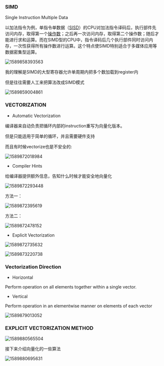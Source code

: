 ### SIMD

Single Instruction Multiple Data

以加法指令为例，单指令单数据（[SISD](https://baike.baidu.com/item/SISD)）的CPU对加法指令译码后，执行部件先访问内存，取得第一个[操作数](https://baike.baidu.com/item/%E6%93%8D%E4%BD%9C%E6%95%B0)；之后再一次访问内存，取得第二个操作数；随后才能进行求和运算。而在SIMD型的CPU中，指令译码后几个执行部件同时访问内存，一次性获得所有操作数进行运算。这个特点使SIMD特别适合于多媒体应用等数据密集型运算。

![1589858393563](C:\Users\AlexanderChiu\AppData\Roaming\Typora\typora-user-images\1589858393563.png)

我的理解是SIMD的大型寄存器允许单周期内把多个数加载到register内

但是往往需要人工来把算法改成SIMD模式

![1589859004861](C:\Users\AlexanderChiu\AppData\Roaming\Typora\typora-user-images\1589859004861.png)

### VECTORIZATION

* Automatic Vectorization

编译器来自动负责把循环内部的instruction重写为向量化版本。

但是只能适用于简单的循环，并且需要硬件支持

而且有时候vectorize也是不安全的:

![1589872018984](C:\Users\AlexanderChiu\AppData\Roaming\Typora\typora-user-images\1589872018984.png)



* Compiler Hints

给编译器提供额外信息，告知什么时候才能安全地向量化

![1589872293448](C:\Users\AlexanderChiu\AppData\Roaming\Typora\typora-user-images\1589872293448.png)

方法一：

![1589872395619](C:\Users\AlexanderChiu\AppData\Roaming\Typora\typora-user-images\1589872395619.png)



方法二：

![1589872478152](C:\Users\AlexanderChiu\AppData\Roaming\Typora\typora-user-images\1589872478152.png)

* Explicit Vectorization

![1589872735632](C:\Users\AlexanderChiu\AppData\Roaming\Typora\typora-user-images\1589872735632.png)



![1589873220738](C:\Users\AlexanderChiu\AppData\Roaming\Typora\typora-user-images\1589873220738.png)





### Vectorization Direction

* Horizontal

Perform operation on all elements together within a single vector.

* Vertical

Perform operation in an elementwise manner on elements of each vector



![1589879013052](C:\Users\AlexanderChiu\AppData\Roaming\Typora\typora-user-images\1589879013052.png)



### EXPLICIT VECTORIZATION METHOD

![1589880565504](C:\Users\AlexanderChiu\AppData\Roaming\Typora\typora-user-images\1589880565504.png)



接下来介绍向量化的一些算法

![1589880695631](C:\Users\AlexanderChiu\AppData\Roaming\Typora\typora-user-images\1589880695631.png)





